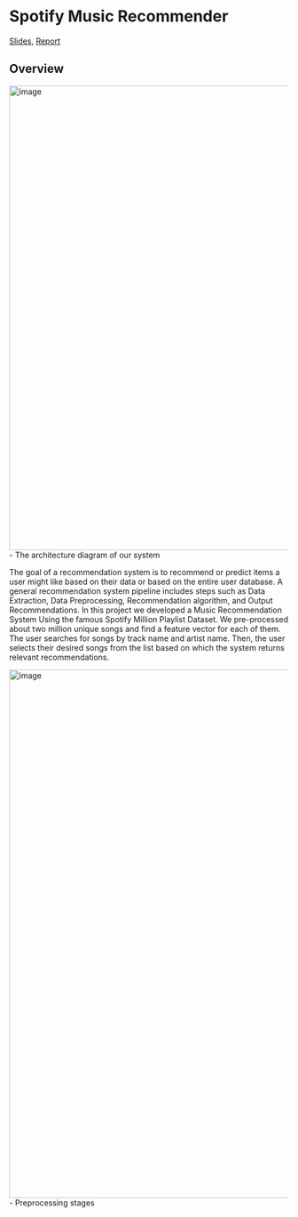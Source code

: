 # Spotify Music Recommender

[Slides](https://docs.google.com/presentation/d/1ecWfFkn9KhqBlpo_bE-1zvL_RSZFfAWjZK_HFz3N0BU/edit?usp=sharing), [Report](https://docs.google.com/document/d/1o7_80qezwflZwY2l8-gyAfHA2kHTRYfPu1GkQgcSPeo/edit?usp=sharing)

## Overview

<img width="836" alt="image" src="https://user-images.githubusercontent.com/23244168/232262185-f297f8d0-004b-44f3-b73d-440c95619634.png">
- The architecture diagram of our system


The goal of a recommendation system is to recommend or predict items a user might like based on their data or based on the entire user database. A general recommendation system pipeline includes steps such as Data Extraction, Data Preprocessing, Recommendation algorithm, and Output Recommendations. In this project we developed a Music Recommendation System Using the famous Spotify Million Playlist Dataset. We pre-processed about two million unique songs and find a feature vector for each of them. The user searches for songs by track name and artist name. Then, the user selects their desired songs from the list based on which the system returns relevant recommendations. 

<img width="951" alt="image" src="https://user-images.githubusercontent.com/23244168/232262227-11a4b50b-039d-48f7-a3e8-5e3deea7c710.png">
- Preprocessing stages
